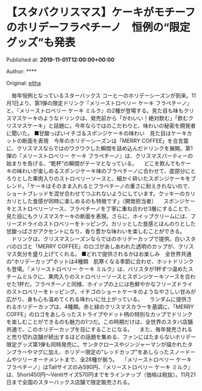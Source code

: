 
# 【スタバクリスマス】ケーキがモチーフのホリデーフラペチーノ　恒例の“限定グッズ”も発表

Published at: **2019-11-01T12:00:00+00:00**

Author: ****

Original: [eltha](https://beauty.oricon.co.jp/news/2147690/full/)

　毎年恒例となっているスターバックス コーヒーのホリデーシーズンが到来。11月1日より、第1弾の限定ドリンク『メリーストロベリー ケーキ フラペチーノ』と、『メリーストロベリー ケーキ ミルク』の2種が登場する。見た目も味もクリスマスケーキのようなドリンクは、発売前から「かわいい！絶対飲む」「飲むクリスマスケーキ」と話題に。今年ならではのこだわりと、味わいの秘密を開発者に聞いた。 ■甘酸っぱいイチゴ＆スポンジケーキの味わい　見た目はケーキカットの断面を表現　今年のホリデーシーズンは「MERRY COFFEE」を合言葉に、クリスマスならではのワクワクした瞬間を詰め込んだドリンクを展開。第1弾の『メリーストロベリー ケーキ フラペチーノ』は、クリスマスパーティーの始まりを告げる、“乾杯”の瞬間がテーマとなっている。 　どこを飲んでもケーキの味わいが楽しめるスポンジケーキ味のフラペチーノに合わせて、底部分にとろりとした果肉入りのストロベリーソースと、細かく砕いたスポンジケーキをブレンド。「ケーキはそのまま入れるとフラペチーノの重さに耐えきれないので、ショートブレッドを混ぜ合わせてつぶれないようにしています。クッキーのカリカリとした食感が同時に楽しめるのも特徴です」（開発担当者） 　スポンジケーキとストロベリーソース、フラペチーノを丁寧に重ね合わせ3層にすることで、見た目にもクリスマスケーキの断面を表現。さらに、ホイップクリームには、フリーズドライのストロベリーをトッピング。カリッとした食感とほんのりとした甘酸っぱさがアクセントになり、香り豊かな味わいを楽しむことができる。 　ドリンクは、クリスマスシーズンならではのホリデーカップで提供。白いスタバのロゴと「MERRY COFFEE」のロゴがあしあわれた透明のカップが、クリスマス気分を盛り上げてくれる。 ■どれで提供されるかはお楽しみ　全世界共通の“ホリデーカップ”ホットは4種類　肌寒くなる季節に合わせ、ホットドリンクも登場。『メリーストロベリー ケーキ ミルク』は、バリスタが1杯ずつ温めたスチームミルクに、果肉入りのストロベリーソースとスポンジケーキソースを合わせた1杯だ。フラペチーノと同様、ホイップの上には色鮮やかなフリーズドライのストロベリーをトッピング。イチゴのショートケーキのようなやさしい甘みが広がり、身も心も温めてくれる味わいに仕上がっている。 　ランダムに提供されるホリデーカップは、4種類。赤と緑のクリスマスカラーを基調に、「MERRY COFFE」のロゴをあしらったストライプやドット柄の特別なカップでドリンクを楽しむことができるのも魅力の1つだ。この時期だけは、全世界のスタバ店舗共通で、このホリデーカップを目にすることになる。 　また、毎年発売されると売り切れ店舗が続出するほどの話題を集める、ファンにはたまらないホリデー限定グッズ第1弾も同時発売に。サンタクロースやジンジャーマンが描かれたタンブラーやマグに加え、ホリデー限定の“レッドカップ”をあしらったスノードームやツリーオーナメントまで、全28種が揃う。 　『メリーストロベリー ケーキ フラペチーノ』はTallサイズのみ590円、『メリーストロベリー ケーキ ミルク』は、Short450円〜Ventiサイズ570円までをラインナップ（価格は税抜）。11月21日まで全国のスターバックス店舗で限定販売される。
